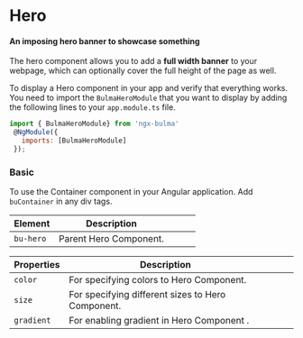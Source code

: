 # Hero

#### An imposing hero banner to showcase something

The hero component allows you to add a **full width banner** to your webpage, which can optionally cover the full height of the page as well.

To display a Hero component in your app and verify that everything works.
You need to import the `BulmaHeroModule` that you want to display by adding the following lines to your `app.module.ts` file.

```javascript
import { BulmaHeroModule} from 'ngx-bulma'
 @NgModule({
   imports: [BulmaHeroModule]
 });
```

### Basic

To use the Container component in your Angular application.
Add `buContainer` in any div tags.

| Element   | Description            |     |     |     |
| --------- | ---------------------- | --- | --- | --- |
| `bu-hero` | Parent Hero Component. |     |     |     |

| Properties | Description                                       |     |     |     |
| ---------- | ------------------------------------------------- | --- | --- | --- |
| `color`    | For specifying colors to Hero Component.          |     |     |     |
| `size`     | For specifying different sizes to Hero Component. |     |     |     |
| `gradient` | For enabling gradient in Hero Component .         |     |     |     |

